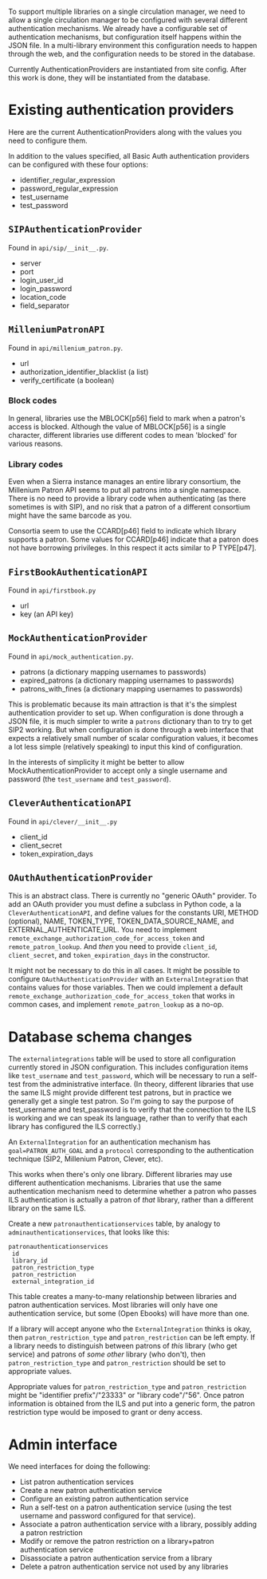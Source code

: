 To support multiple libraries on a single circulation manager, we need to allow a single circulation manager to be configured with several different authentication mechanisms. We already have a configurable set of authentication mechanisms, but configuration itself happens within the JSON file. In a multi-library environment this configuration needs to happen through the web, and the configuration needs to be stored in the database.

Currently AuthenticationProviders are instantiated from site config. After this work is done, they will be instantiated from the database.

# Existing authentication providers

Here are the current AuthenticationProviders along with the values you need to configure them.

In addition to the values specified, all Basic Auth authentication providers can be configured with these four options:

* identifier_regular_expression
* password_regular_expression
* test_username
* test_password

## `SIPAuthenticationProvider`

Found in `api/sip/__init__.py`.

* server
* port
* login_user_id
* login_password
* location_code
* field_separator

## `MilleniumPatronAPI`

Found in `api/millenium_patron.py`.

* url
* authorization_identifier_blacklist (a list)
* verify_certificate (a boolean)

### Block codes

In general, libraries use the MBLOCK[p56] field to mark when a patron's access is blocked. Although the value of MBLOCK[p56] is a single character, different libraries use different codes to mean 'blocked' for various reasons.

### Library codes

Even when a Sierra instance manages an entire library consortium, the Millenium Patron API seems to put all patrons into a single namespace. There is no need to provide a library code when authenticating (as there sometimes is with SIP), and no risk that a patron of a different consortium might have the same barcode as you.

Consortia seem to use the CCARD[p46] field to indicate which library supports a patron. Some values for CCARD[p46] indicate that a patron does not have borrowing privileges. In this respect it acts similar to P TYPE[p47].

## `FirstBookAuthenticationAPI`

Found in `api/firstbook.py`

* url
* key (an API key)

## `MockAuthenticationProvider`

Found in `api/mock_authentication.py`.

* patrons (a dictionary mapping usernames to passwords)
* expired_patrons (a dictionary mapping usernames to passwords)
* patrons_with_fines (a dictionary mapping usernames to passwords)

This is problematic because its main attraction is that it's the simplest authentication provider to set up. When configuration is done through a JSON file, it is much simpler to write a `patrons` dictionary than to try to get SIP2 working. But when configuration is done through a web interface that expects a relatively small number of scalar configuration values, it becomes a lot less simple (relatively speaking) to input this kind of configuration.

In the interests of simplicity it might be better to allow MockAuthenticationProvider to accept only a single username and password (the `test_username` and `test_password`).

## `CleverAuthenticationAPI`

Found in `api/clever/__init__.py`

* client_id
* client_secret
* token_expiration_days

## `OAuthAuthenticationProvider`

This is an abstract class. There is currently no "generic OAuth" provider. To add an OAuth provider you must define a subclass in Python code, a la `CleverAuthenticationAPI`, and define values for the constants URI, METHOD (optional), NAME, TOKEN_TYPE, TOKEN_DATA_SOURCE_NAME, and EXTERNAL_AUTHENTICATE_URL. You need to implement `remote_exchange_authorization_code_for_access_token` and `remote_patron_lookup`. And _then_ you need to provide `client_id`, `client_secret`, and `token_expiration_days` in the constructor.

It might not be necessary to do this in all cases. It might be possible to configure `OAuthAuthenticationProvider` with an `ExternalIntegration` that contains values for those variables. Then we could implement a default `remote_exchange_authorization_code_for_access_token` that works in common cases, and implement `remote_patron_lookup` as a no-op.

# Database schema changes

The `externalintegrations` table will be used to store all configuration currently stored in JSON configuration. This includes configuration items like `test_username` and `test_password`, which will be necessary to run a self-test from the administrative interface. (In theory, different libraries that use the same ILS might provide different test patrons, but in practice we generally get a single test patron. So I'm going to say the purpose of test_username and test_password is to verify that the connection to the ILS is working and we can speak its language, rather than to verify that each library has configured the ILS correctly.)

An `ExternalIntegration` for an authentication mechanism has `goal=PATRON_AUTH_GOAL` and a `protocol` corresponding to the authentication technique (SIP2, Millenium Patron, Clever, etc).

This works when there's only one library. Different libraries may use different authentication mechanisms. Libraries that use the same authentication mechanism need to determine whether a patron who passes ILS authentication is actually a patron of _that_ library, rather than a different library on the same ILS.

Create a new `patronauthenticationservices` table, by analogy to `adminauthenticationservices`, that looks like this:

```
patronauthenticationservices
 id
 library_id
 patron_restriction_type
 patron_restriction
 external_integration_id
```

This table creates a many-to-many relationship between libraries and patron authentication services. Most libraries will only have one authentication service, but some (Open Ebooks) will have more than one.

If a library will accept anyone who the `ExternalIntegration` thinks is okay, then `patron_restriction_type` and `patron_restriction` can be left empty. If a library needs to distinguish between patrons of _this_ library (who get service) and patrons of _some other_ library (who don't), then `patron_restriction_type` and `patron_restriction` should be set to appropriate values.

Appropriate values for `patron_restriction_type` and `patron_restriction` might be "identifier prefix"/"23333" or "library code"/"56". Once patron information is obtained from the ILS and put into a generic form, the patron restriction type would be imposed to grant or deny access.

# Admin interface

We need interfaces for doing the following:

* List patron authentication services
* Create a new patron authentication service
* Configure an existing patron authentication service
* Run a self-test on a patron authentication service (using the test username and password configured for that service).
* Associate a patron authentication service with a library, possibly adding a patron restriction
* Modify or remove the patron restriction on a library+patron authentication service
* Disassociate a patron authentication service from a library
* Delete a patron authentication service not used by any libraries
